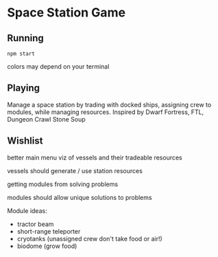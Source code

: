 # Space Station Game

## Running

`npm start`

colors may depend on your terminal

## Playing

Manage a space station by trading with docked ships, assigning crew to modules, while managing resources. Inspired by Dwarf Fortress, FTL, Dungeon Crawl Stone Soup

## Wishlist

better main menu viz of vessels and their tradeable resources

vessels should generate / use station resources

getting modules from solving problems

modules should allow unique solutions to problems

Module ideas:
- tractor beam
- short-range teleporter
- cryotanks (unassigned crew don't take food or air!)
- biodome (grow food)

